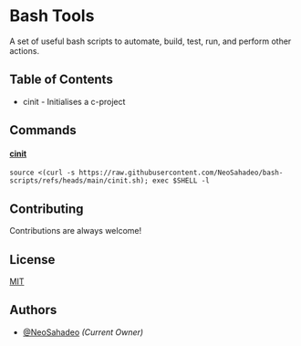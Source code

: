 # Bash Tools

A set of useful bash scripts to automate, build, test, run, and perform other actions.


## Table of Contents

- <a id="cinit">cinit</a> - Initialises a c-project

## Commands

#### [cinit](#cinit)

```
source <(curl -s https://raw.githubusercontent.com/NeoSahadeo/bash-scripts/refs/heads/main/cinit.sh); exec $SHELL -l
```

## Contributing

Contributions are always welcome!


## License

[MIT](https://choosealicense.com/licenses/mit/)
## Authors

- [@NeoSahadeo](https://www.github.com/NeoSahadeo) *(Current Owner)*
